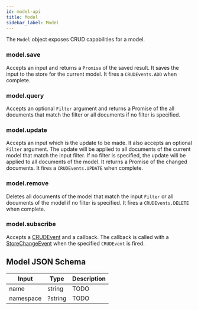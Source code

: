 ```yaml
---
id: model-api
title: Model
sidebar_label: Model
---
```


The `Model` object exposes CRUD capabilities for a model.

### model.save

Accepts an input and returns a `Promise` of the saved result.
It saves the input to the store for the current model. It fires a `CRUDEvents.ADD` when complete.


### model.query

Accepts an optional `Filter` argument and returns a Promise of the all documents that match the filter or all documents if no filter is specified.

### model.update

Accepts an input which is the update to be made. It also accepts an optional
`Filter` argument. The update will be applied to all documents of the current
model that match the input filter. If no filter is specified, the update will be
applied to all documents of the model. It returns a Promise of the changed
documents. It fires a `CRUDEvents.UPDATE` when complete.

### model.remove

Deletes all documents of the model that match the input `Filter` or
all documents of the model if no filter is specified. It fires a `CRUDEvents.DELETE` when complete.


### model.subscribe

Accepts a [CRUDEvent](storage-api#CRDUEvents) and a callback.
The callback is called with a [StoreChangeEvent](storage-api#StoreChangeEvent)
when the specified `CRUDEvent` is fired.


## Model JSON Schema

| Input | Type | Description |
| ----- | ---- | ----------- |
| name | string | TODO |
| namespace | ?string | TODO |
